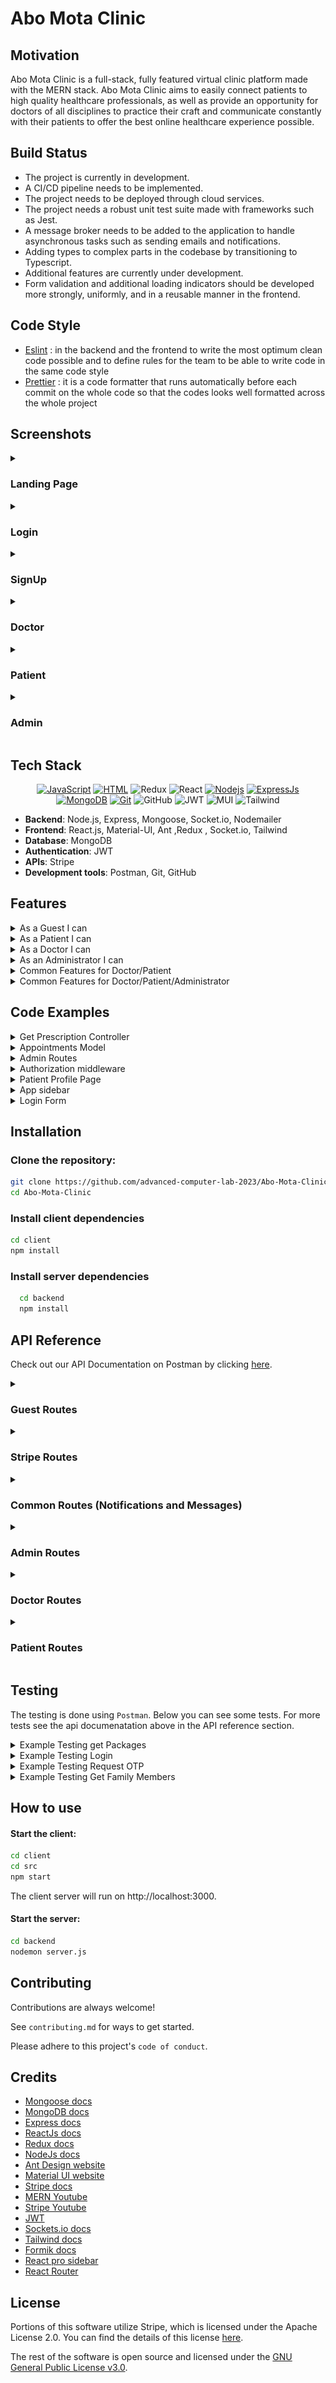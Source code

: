 # Abo Mota Clinic

## Motivation

Abo Mota Clinic is a full-stack, fully featured virtual clinic platform made with the MERN stack. Abo Mota Clinic aims to easily connect patients to high quality healthcare professionals, as well as provide an opportunity for doctors of all disciplines to practice their craft and communicate constantly with their patients to offer the best online healthcare experience possible.

## Build Status

- The project is currently in development.
- A CI/CD pipeline needs to be implemented.
- The project needs to be deployed through cloud services.
- The project needs a robust unit test suite made with frameworks such as Jest.
- A message broker needs to be added to the application to handle asynchronous tasks such as sending emails and notifications.
- Adding types to complex parts in the codebase by transitioning to Typescript.
- Additional features are currently under development.
- Form validation and additional loading indicators should be developed more strongly, uniformly, and in a reusable manner in the frontend.
  
## Code Style

- [Eslint](https://eslint.org/docs/latest/user-guide/getting-started) : in the backend and the frontend to write the most optimum clean code possible and to define rules for the team to be able to write code in the same code style
- [Prettier](https://prettier.io/) : it is a code formatter that runs automatically before each commit on the whole code so that the codes looks well formatted across the whole project

## Screenshots

<details>
<summary>
<h3>
Landing Page
</h3>
</summary>
<img width="1000" alt="login" src="./screenshots/landing page/lp1.png">
<img width="1000" alt="login" src="./screenshots/landing page/lp2.png">
<img width="1000" alt="login" src="./screenshots/landing page/lp3.png">
<img width="1000" alt="login" src="./screenshots/landing page/lp4.png">
<img width="1000" alt="login" src="./screenshots/landing page/lp5.png">
</details>

<details>
<summary>
<h3>
Login
</h3>
</summary>

<img width="1000" alt="login" src="./screenshots/login/login.png">
</details>

<details>
<summary>
<h3>
SignUp
</h3>
</summary>

<img width="1000" alt="login" src="./screenshots/signup/s1.png">
<img width="1000" alt="login" src="./screenshots/signup/s2.png">
<img width="1000" alt="login" src="./screenshots/signup/s3.png">
</details>

<details>
<summary>
<h3>
Doctor
</h3>
</summary>

<img width="1000" alt="login" src="./screenshots/doctor/appointments.png">
<img width="1000" alt="login" src="./screenshots/doctor/contract.png">
<img width="1000" alt="login" src="./screenshots/doctor/d1.png">
<img width="1000" alt="login" src="./screenshots/doctor/d2.png">
<img width="1000" alt="login" src="./screenshots/doctor/followup.png">
<img width="1000" alt="login" src="./screenshots/doctor/freeslots.png">
<img width="1000" alt="login" src="./screenshots/doctor/notif.png">
<img width="1000" alt="login" src="./screenshots/doctor/presc.png">
<img width="1000" alt="login" src="./screenshots/doctor/wallet.png">
</details>

<details>
<summary>
<h3>
Patient
</h3>
</summary>
<img width="1000" alt="login" src="./screenshots/patient/appointments.png">
<img width="1000" alt="login" src="./screenshots/patient/d1.png">
<img width="1000" alt="login" src="./screenshots/patient/d2.png">
<img width="1000" alt="login" src="./screenshots/patient/doctors.png">
<img width="1000" alt="login" src="./screenshots/patient/dr1.png">
<img width="1000" alt="login" src="./screenshots/patient/hp.png">
<img width="1000" alt="login" src="./screenshots/patient/presc1.png">
<img width="1000" alt="login" src="./screenshots/patient/presc2.png">
</details>

<details>
<summary>
<h3>Admin</h3>
</summary>
<img width="1000" alt="login" src="./screenshots/admin/applications.png">
<img width="1000" alt="login" src="./screenshots/admin/packages.png">
</details>

## Tech Stack

<div align="center" >
   
[![JavaScript](https://img.shields.io/badge/JavaScript-323330?style=for-the-badge&logo=javascript&logoColor=F7DF1E)](https://www.javascript.com)
[![HTML](https://img.shields.io/badge/HTML5-E34F26?style=for-the-badge&logo=html5&logoColor=white)](https://html.com/html5/)
![Redux](https://img.shields.io/badge/Built%20with-Redux-%23f44336?style=for-the-badge)
![React](https://img.shields.io/badge/react-%2320232a.svg?style=for-the-badge&logo=react&logoColor=%2361DAFB)
[![Nodejs](https://img.shields.io/badge/Node.js-339933?style=for-the-badge&logo=nodedotjs&logoColor=white)](https://nodejs.org/en/)
[![ExpressJs](https://img.shields.io/badge/Express.js-000000?style=for-the-badge&logo=express&logoColor=white)](https://GitHub.com/Naereen/badges/)
[![MongoDB](https://img.shields.io/badge/MongoDB-4EA94B?style=for-the-badge&logo=mongodb&logoColor=white)](https://www.mongodb.com/)
[![Git](https://img.shields.io/badge/Git-F05032?style=for-the-badge&logo=git&logoColor=white)](https://github.com/omar-sherif9992)
![GitHub](https://img.shields.io/badge/GitHub-100000?style=for-the-badge&logo=github&logoColor=white)
![JWT](https://img.shields.io/badge/JWT-black?style=for-the-badge&logo=JSON%20web%20tokens)
![MUI](https://img.shields.io/badge/MUI-%230081CB.svg?style=for-the-badge&logo=mui&logoColor=white)
![Tailwind](https://img.shields.io/badge/tailwindcss-0F172A?&logo=tailwindcss)

</div>

- **Backend**: Node.js, Express, Mongoose, Socket.io, Nodemailer
- **Frontend**: React.js, Material-UI, Ant ,Redux , Socket.io, Tailwind
- **Database**: MongoDB
- **Authentication**: JWT
- **APIs**: Stripe
- **Development tools**: Postman, Git, GitHub

## Features

<details>
<summary>As a Guest I can</summary>

- Register as a patient with username, name, email, password, date of birth, gender, mobile number, and emergency contact.
- Submit a request to register as a doctor with username, name, email, password, date of birth, hourly rate, hospital affiliation, and educational background.
- Upload and submit required documents for doctor registration such as ID, medical licenses, and medical degree.

</details>

<details>
<summary>As a Patient I can</summary>

- Upload and remove my medical history documents.
- Add family members with their details.
- Link another patient's account as a family member.
- Pay for my appointment using my wallet or credit card.
- Enter credit card details and pay for an appointment using Stripe.
- View registered family members.
- View and filter appointments by date/status.
- View uploaded health records.
- Subscribe to health packages for myself and my family members.
- Choose payment methods for health packages.
- View the status and manage the subscription of my health care package.
- Cancel the subscription of a health package.
- View a list of all doctors with their specialty and session price.
- Search for doctors by name and/or specialty.
- Filter doctors by specialty and/or availability.
- Select a doctor from search/filter results and view their full details.
- View all available appointments of a selected doctor.
- Select an appointment date and time.
- View a list of all my upcoming and past appointments.
- Filter appointments by date or status.
- Reschedule an appointment.
- Cancel an appointment.
- Request a follow-up to a previous appointment.
- view all new and old prescriptions and their statuses (filled/ not filled)
- view health package options and details
- view subscribed health package for myself and my family members (if any)
- receive a notification of my appointment on the system and by mail
- Receive a refund in my wallet when an appointment is canceled.

</details>

<details>
<summary>As a Doctor I can</summary>

- Edit my email, hourly rate, or hospital affiliation.
- View and accept the employment contract.
- Add available time slots for appointments.
- View information and health records of patients registered with me.
- Search for a patient by name.
- Filter patients based on upcoming appointments.
- Select a patient from the list.
- Reschedule appointments for patients.
- Schedule follow-up for a patient.
- Add/delete medicine to/from the prescription from the pharmacy platform.
- Add/update dosage for each medicine added to the prescription.
- Add new health records for a patient.
- Add a patient's prescription.
- Update a patient's prescription before it's submitted to the pharmacy.
- Accept or revoke a follow-up session request from a patient.
- view information and health records of patient registered with me
- view a list of all my patients

</details>

<details>
<summary>As an Administrator I can</summary>

- Add another administrator with a set username and password.
- Remove a doctor/patient/administrator from the system.
- View all information uploaded by a doctor to apply to join the platform.
- Accept or reject the request of a doctor to join the platform.
- Add/update/delete health packages with different price ranges.

</details>
<details>
<summary>Common Features for Doctor/Patient</summary>
   
- View cart items and manage them.
- view all new and old prescriptions and their statuses (filled/ not filled)
- Pay directly for prescription items with wallet or credit card.
- Download selected prescription (PDF).
- Start/end a video call with the doctor/patient.
- View the amount in my wallet.
- Chat with a doctor/patient.
- view a list of all my upcoming / past appointments
- filter appointments by date or status.
- cancel an appointment for myself or for a family member
- receive a notification that my appointment is cancelled or rescheduled on the system and by mail
- receive a notification of my appointment on the system and by mail 
  
</details>

<details>
<summary>Common Features for Doctor/Patient/Administrator</summary>
   
- Login and logout of the system.
- Change my password.
- Reset a forgotten password through OTP sent to email.
</details>

## Code Examples

<details>
    <summary>
    Get Prescription Controller
    </summary>

```javascript
const getPrescriptions = async (req, res) => {
  try {
    const username = req.userData.username;
    const { _id } = await Patient.findOne({ username });
    const prescriptions = await Prescription.find({ patient: _id }).populate([
      {
        path: "medicines.medicine",
        model: "Medicine",
      },
      {
        path: "doctor",
        model: "Doctor",
      },
    ]);
    res.status(200).json(prescriptions);
  } catch (error) {
    res.status(500).json({ error: error.message });
  }
};
```

</details>

<details>
    
<summary>Appointments Model</summary>

```javascript
const mongoose = require("mongoose");
const { Schema } = mongoose;

const appointmentSchema = new Schema(
  {
    date: Date,
    status: {
      type: String,
      enum: ["completed", "upcoming", "cancelled", "unbooked", "rescheduled"],
      default: "unbooked",
    },
    doctor: {
      type: Schema.Types.ObjectId,
      ref: "Doctor",
    },
    patient: {
      type: Schema.Types.ObjectId,
      default: null,
      ref: "ClinicPatient",
    },
    pricePaid: {
      type: Number,
      default: null,
    },
  },
  { toJSON: { virtuals: true } }
);

const options = {
  year: "numeric",
  month: "2-digit",
  day: "2-digit",
  hour: "2-digit",
  minute: "2-digit",
  hour12: true,
};

appointmentSchema.virtual("formattedDate").get(function () {
  return new Intl.DateTimeFormat("en-US", options).format(this.date);
});

const Appointment = mongoose.model("Appointment", appointmentSchema);
module.exports = Appointment;
```

</details>

<details>

<summary>
    Admin Routes
</summary>

```javascript
const express = require("express");
const router = express.Router();
const {
  getPackages,
  updatePackage,
  addPackage,
  deletePackage,
  getApplications,
  getApplicationInfo,
  handleApplication,
  addAdmin,
  deleteAdmin,
  deletePatient,
  deleteDoctor,
  changePassword,
} = require("../controllers/adminController");
const authorize = require("../middlewares/authorization");

// View All Packages
router.get("/packages", authorize, getPackages);

// Update Package
router.patch("/packages/:id", authorize, updatePackage);

// Add Package
router.post("/packages", authorize, addPackage);

// Delete Package
router.delete("/packages/:id", authorize, deletePackage);

// Get all doctor applications
router.get("/applications", authorize, getApplications);

// View doctor application info
router.get("/applications/:id", authorize, getApplicationInfo);

// Handle doctor application
router.patch("/applications/:id", authorize, handleApplication);

// Add an admin
router.post("/admins", authorize, addAdmin);

// DELETES TBD IF PARAMS IN URL
// Delete a specific Admin
router.delete("/admins", authorize, deleteAdmin);

// Delete a specific patient
router.delete("/patients", authorize, deletePatient);

// Delete a specific doctor
router.delete("/doctors", authorize, deleteDoctor);

// Change Password
router.patch("/changePassword", authorize, changePassword);

module.exports = router;
```

</details>

<details>
    <summary>
        Authorization middleware
    </summary>

```javascript
const jwt = require("jsonwebtoken");

const authToken = (req, res, next) => {
  console.log("COOKIES", req.cookies);
  const token = req.cookies.jwt;

  if (token) {
    jwt.verify(token, process.env.JWT_SECRET, (err, userData) => {
      if (err)
        return res
          .status(404)
          .json({ message: "Unauthorized", isLoggedIn: false, error: err.message });

      req.userData = userData; //userData is the payload included in the token
      const userType = userData.userType;
      //check if the user type allowed for the current route

      if (userType === "admin" && req.baseUrl.includes("/admin")) {
        console.log("OKAY");
        next();
      } else if (
        userType === "doctor" &&
        (req.baseUrl.includes("/doctor") || req.baseUrl.includes("/common"))
      )
        next();
      else if (
        userType === "patient" &&
        (req.baseUrl.includes("/patient") ||
          req.baseUrl.includes("/stripe") ||
          req.baseUrl.includes("/common"))
      )
        next();
      else return res.status(403).json({ message: "Forbidden" });
    });
  } else {
    res.status(500).json({ message: "Unauthorized", isLoggedIn: false });
  }
};

module.exports = authToken;
```

</details>

<details>

<summary>  Patient Profile Page </summary>

```javascript
import PersonalInfoSection from "../components/PersonalInfoSection";
import EmergencyContactCard from "../components/EmergencyContactCard";
import FileUploadSection from "../../shared/pages/FileUploadSection";
import { useFetchPatientQuery } from "../../store";
import ChangePasswordSection from "../../shared/pages/ChangePasswordSection";

function Profile() {
  const { data, error, isFetching } = useFetchPatientQuery();

  return (
    <div className="bg-gray-100 p-8 w-full space-y-8">
      {isFetching || (
        <>
          <div className="max-w-6xl mx-auto bg-white rounded-lg shadow-md p-5">
            <div className="p-5 border-gray-200">
              <h2 className="text-xl font-bold text-gray-900">Patient Profile</h2>
            </div>
            <PersonalInfoSection patient={data} />
            <div className="flex flex-wrap -mx-3 md:mx-6">
              <div className="w-full md:w-1/2 px-3 md:px-6 py-4">
                <ChangePasswordSection isAdmin />
                <EmergencyContactCard patient={data} />
              </div>
              <div className="w-full md:w-1/2 px-3 md:px-6 py-4">
                <FileUploadSection files={data.medicalHistory} medicalHistory />
                <FileUploadSection files={data.healthRecords} />
              </div>
            </div>
          </div>
        </>
      )}
    </div>
  );
}

export default Profile;
```

</details>

<details>

<summary>
   App sidebar
</summary>

```javascript
import { Sidebar, Menu, MenuItem, SubMenu } from "react-pro-sidebar";
import { Link } from "react-router-dom";

export default function SideBar({ open, links }) {
  // Assuming the navbar height is set as a CSS variable --navbar-height
  const sidebarStyle = {
    height: `calc(100vh - var(--navbar-height))`, // Adjust var(--navbar-height) accordingly
    overflowY: "auto", // Add scroll to sidebar if contents exceed its height
  };

  return (
    <div style={sidebarStyle}>
      <Sidebar
        collapsedWidth="0px"
        collapsed={!open}
        backgroundColor="var(--primary-color-very-dark)"
      >
        <div style={{ padding: "1rem", display: "flex", alignItems: "center" }}>
          <h2 className="text-[var(--text-color-primary)] font-semibold">Abo Mota Clinic</h2>
        </div>
        <Menu
          closeOnClick={true}
          className="text-white"
          menuItemStyles={{
            button: ({ level, active, disabled }) => {
              if (level === 0)
                return {
                  color: disabled ? "#f5d9ff" : "#FFFFFF",
                  backgroundColor: active ? "#232232" : undefined,
                  ":hover": {
                    backgroundColor: "#add8e6",
                    color: "#000000",
                  },
                };
            },
          }}
        >
          {links.map((link, index) => {
            return (
              <Link key={index} to={link.to}>
                <MenuItem icon={link.logo}>{link.name}</MenuItem>
              </Link>
            );
          })}
        </Menu>
      </Sidebar>
    </div>
  );
}
```

</details>

<details>

   <summary>
        Login Form
   </summary> 
   
```javascript
import KimoButton from "../../Components/KimoButton";
import { useEffect, useState } from "react";
import Input from "../../Components/InputField";
import logo from "../../../shared/assets/logo.png";
import * as yup from "yup";
import { Formik } from "formik";
import LoadingIndicator from "../../Components/LoadingIndicator";
import { useNavigate } from "react-router-dom";
import "./styles.css";
import { useLoginMutation, login } from "../../../store";
import ForgetPasswordScreen from "../ForgetPasswordScreen";
import OtpScreen from "../OtpScreen";
import { useDispatch } from "react-redux";
import FormErrorDialog from "../../Components/FormErrorDialog";

const LoginForm = () => {
const [isLoading, setIsLoading] = useState(false);
const [forgetPassword, setForgetPassword] = useState(false);
const [otpOpen, setOtpOpen] = useState(false);
const navigate = useNavigate();
const [loginMutation, results] = useLoginMutation();
const dispatch = useDispatch();
const [email, setEmail] = useState("");
const [isError, setIsError] = useState(false);

useEffect(() => {
if (results.isError) {
setIsError(true);
}
}, [results]);

const handleSubmit = async (values, { resetForm }) => {
const user = {
username: values.username,
password: values.password,
};

    setIsLoading(true);
    await new Promise((resolve) => setTimeout(resolve, 1000));

    try {
      const result = await loginMutation(user).unwrap();
      console.log(result);
      // Use the result for navigation or other side effects
      if (result.userType === "patient") {
        dispatch(login({ role: "patient" })); // Dispatch login action with role
        navigate("/patient");
      } else if (result.userType === "doctor") {
        dispatch(login({ role: "doctor" })); // Dispatch login action with role
        navigate("/doctor");
      } else if (result.userType === "admin") {
        dispatch(login({ role: "admin" })); // Dispatch login action with role
        navigate("/admin");
      }
      resetForm({ values: "" });
    } catch (error) {
      console.error("Failed to login:", error);
    } finally {
      setIsLoading(false);
    }

};

const forgetPasswordOnClick = () => {
console.log("forget password");
};

const UserForm = (
<Formik
      initialValues={initialUserValues}
      validationSchema={UserSchema}
      onSubmit={handleSubmit}
    >
{(formik) => (

<form onSubmit={formik.handleSubmit}>
<div className='form-container'>
<Input
label='Username*'
icon
type='text'
id='username'
error={formik.errors.username}
touch={formik.touched.username}
{...formik.getFieldProps("username")}
/>
</div>
<div className='form-container'>
<Input
label='Password*'
icon
type='password'
id='password'
error={formik.errors.password}
touch={formik.touched.password}
{...formik.getFieldProps("password")}
/>
</div>
<div className='submit-add-medicine-button-container'>
{
isLoading ? (
<LoadingIndicator />
) : (
// <Link to='medicine'>
<KimoButton type='submit'>Log in</KimoButton>
)
// </Link>
}
</div>
</form>
)}
</Formik>
);

return (

<div className='login-div'>
<div className='login-portal'>
<div className='login-part'>
<div className='login-logo-div'>
{" "}
<img className='login-logo' src={logo} alt='logo' />{" "}
</div>
{/_ <Header header="Welcome Back!" type="login-header" /> _/}
</div>
<p className='login-word'>Login</p>
{UserForm}
<div className='flex justify-between mr-8 ml-8'>
<div className='flex space-x-4'>
<button
className='forget-password-button'
onClick={() => {
navigate("/doctorRegistration");
}} >
Register as Doctor?
</button>
<button
className='forget-password-button'
onClick={() => {
navigate("/patientRegistration");
}} >
Register as Patient?
</button>
</div>
<button
className='forget-password-button'
onClick={() => {
setForgetPassword(true);
}} >
Forget Password?
</button>
</div>
</div>
{forgetPassword && (
<ForgetPasswordScreen
closeForm={() => {
setForgetPassword(false);
}}
goToOtp={() => {
setOtpOpen(true);
}}
setEmail={setEmail}
/>
)}
{otpOpen && (
<OtpScreen
closeForm={() => {
setOtpOpen(false);
}}
email={email}
/>
)}
<FormErrorDialog
isError={isError}
setClose={() => {
setIsError(false);
}}
/>
</div>
);
};

const UserSchema = yup.object().shape({
username: yup
.string("Invalid username")
.required("Please enter a valid username"),

password: yup
.string()
.min(8, "Password must be at least 8 characters long")
.matches(/[a-zA-Z]/, "Password must contain at least one letter")
.matches(/[0-9]/, "Password must contain at least one number")
.required("Please enter a valid password"),
});

const initialUserValues = {
username: "",
password: "",
};

export default LoginForm;

````

</details>



## Installation

### Clone the repository:

   ```bash
   git clone https://github.com/advanced-computer-lab-2023/Abo-Mota-Clinic.git
   cd Abo-Mota-Clinic
````

### Install client dependencies

```bash
cd client
npm install
```

### Install server dependencies

```bash
  cd backend
  npm install
```

## API Reference

Check out our API Documentation on Postman by clicking [here](https://documenter.getpostman.com/view/28691126/2s9Ykn81p5).

<details>
<summary><h3>Guest Routes</h3></summary>

#### Register Patient

- **Endpoint**: `POST /api/guest/registerPatient`
- **Description**: Registers a new patient.
- **Controller**: `registerPatient`
  - Handles patient registration.
- **Body Parameters**:
  | Parameter | Type | Description |
  |-------------|--------|----------------|
  | `name` | string | Patient's name |
  | `username` | string | User's username|
  | `nationalId`| string | National ID |
  | `password` | string | Account password|
  | `email` | string | Email address |
  | `dob` | date | Date of Birth |
  | `mobile` | number | Phone Number |
  | `gender` | string | Gender (male or female) |
  | `emergencyContact.name` | string | Emergency contact's name |
  | `emergencyContact.mobile` | string | Emergency contact's mobile |
  | `emergencyContact.relation` | string | Relation to emergency contact |

#### Register Doctor

- **Endpoint**: `POST /api/guest/registerDoctor`
- **Description**: Registers a new doctor with file uploads for credentials.
- **Controller**: `registerDoctor`
  - Manages doctor registration and file uploads.
- **Body Parameters**:
  | Parameter | Type | Description |
  |-------------|--------|-------------------|
  | `name` | string | Patient's name |
  | `username` | string | User's username|
  | `nationalId`| file | National ID File |
  | `password` | string | Account password|
  | `email` | string | Email address |
  | `dob` | date | Date of Birth |
  | `specialty` | string | Specialty like (heart, etc.)|
  | `educationalBackground` | string | Educational Background|
  | `affiliation` | string | Affiliation of Dr. |
  | `specialty` | string | Specialty of Dr. |
  | `mobile` | number | Phone Number |
  | `gender` | string | Gender (male or female) |
  | `medicalLicense`| file| Medical license file|
  | `medicalDegree`| file | Medical degree file|

#### Request OTP

- **Endpoint**: `POST /api/guest/otp`
- **Description**: Requests a new OTP for password reset.
- **Controller**: `requestOtp`
  - Requests OTP for password reset.
- **Body Parameters**:  
  | Parameter | Type | Description |
  |-------------|--------|----------------|
  | `email` | string | Email address |

#### Forgot Password

- **Endpoint**: `POST /api/guest/forgotPassword`
- **Description**: Reset forgotten passwords.
- **Controller**: `forgotPassword`
  - Resets forgotten passwords.
- **Body Parameters**:
  | Parameter | Type | Description |
  |-------------|--------|----------------|
  | `email` | string | Email address |
  | `otp` | string | OTP code |
  | `newPassword`| string| New password |

#### Login

- **Endpoint**: `POST /api/guest/login`
- **Description**: Authenticates a user and logs them in.
- **Controller**: `login`
  - Handles user login.
- **Body Parameters**:
  | Parameter | Type | Description |
  |-------------|--------|----------------|
  | `username` | string | User's username|
  | `password` | string | Account password|

#### Logout

- **Endpoint**: `POST /api/guest/logout`
- **Description**: Logs out the current user.
- **Controller**: `logout`
  - Logs out the user.

</details>

<details>
   <summary><h3>Stripe Routes</h3></summary>
   
   #### Get Configurations
- **Endpoint**: `GET /api/stripe/config`
- **Description**: Retrieves Stripe configuration details.
- **Controller**: `config`
  - Returns Stripe publishable key.

#### Create Payment Intent

- **Endpoint**: `POST /api/stripe/create-payment-intent`
- **Description**: Creates a new payment intent for Stripe transactions.
- **Controller**: `createPaymentIntent`
  - Stripe Payment Intent Creation.
- **Body Parameters**:
  | Parameter | Type | Description |
  |---------------|--------|---------------------------|
  | `beneficiary` | string | Description of beneficiary|
  | `amount` | number | Transaction amount in USD |

</details>

<details>
   <summary><h3>Common Routes (Notifications and Messages)</h1></summary>
   
   #### Get Messages
- **Endpoint**: `GET /api/common/message`
- **Description**: Retrieves messages for a user and certain recipient.
- **Controller**: `getMessages`
  - Retrieves user-specific messages based on username and recipient. 
- **Query Parameters**: 
  | Parameter    | Type   | Description              |
  |--------------|--------|--------------------------|
  | `recipient`  | string | Id of the recipient|

#### Send Message

- **Endpoint**: `POST /api/common/message`
- **Description**: Sends a new message.
- **Controller**: `sendMessage`
  - Sends messages from users, storing sender and recipient info.
- **Body Parameters**:
  | Parameter | Type | Description |
  |--------------|--------|--------------------------|
  | `content` | string | Message content |
  | `recipient` | string | Id of the recipient|

#### Get Notifications

- **Endpoint**: `GET /api/common/notifications`
- **Description**: Retrieves notifications for a user.
- **Controller**: `getNotifications`
  - Retrieves all notifications for a user.

#### Send Notification

- **Endpoint**: `POST /api/common/notification`
- **Description**: Sends a new notification.
- **Controller**: `sendNotification`
  - Creates and sends notifications to specified recipients.
- **Body Parameters**:
  | Parameter | Type |Description |
  |-------------------|--------|---------------------------|
  | `recipientUsername`| string | Recipient's username |
  | `recipientType` | string | Recipient's user type |
  | `content` | string | Notification content |

#### Send Email Notification

- **Endpoint**: `POST /api/common/send-email`
- **Description**: Sends an email notification.
- **Controller**: `sendEmailNotif`
  - Sends email notifications using external email service.
- **Body Parameters**:
  | Parameter | Type | Description |
  |--------------|--------|---------------------------|
  | `email` | string | Recipient email address |
  | `subject` | string | Email subject |
  | `text` | string | Email body text |

#### Get Logged In User

- **Endpoint**: `GET /api/common/loggedIn`
- **Description**: Retrieves information of the logged-in user.
- **Controller**: `getLoggedIn`
  - Retrieves currently logged-in user's details.

#### Get Contact

- **Endpoint**: `GET /api/common/contact`
- **Description**: Retrieves a contact's details.
- **Controller**: `getContact`
  - Fetches details of a specified contact based on ID.
- **Query Parameters**:
  | Parameter | Type | Description |
  |--------------|--------|---------------------------|
  | `contact`| string | ID of the contact |

#### Get Contacted Users

- **Endpoint**: `GET /api/common/contacts`
- **Description**: Retrieves users that have been contacted.
- **Controller**: `getContactedUsers`
  - Retrieves users that have been in contact with the requester.
  </details>

<details>
   <summary><h3>Admin Routes</h3></summary>
   
   #### Get Packages
- **Endpoint**: `GET /api/admin/packages`
- **Description**: Fetches available health packages.
- **Controller**: `getPackages`
  - Retrieves all active health packages.
#### Update Package
- **Endpoint**: `PATCH /api/admin/packages/:id`
- **Description**: Modifies an existing package.
- **Controller**: `updatePackage`
  - Updates specific health package details.
- **Path Parameters (Params)**: 
  | Parameter | Type   | Description         |
  |-----------|--------|---------------------|
  | `id`      | string | Package identifier  |

#### Add Package

- **Endpoint**: `POST /api/admin/packages`
- **Description**: Creates a new package.
- **Controller**: `addPackage`
  - Adds a new health package.

#### Delete Package

- **Endpoint**: `DELETE /api/admin/packages/:id`
- **Description**: Deactivates a package.
- **Controller**: `deletePackage`
  - Soft deletes a health package.
- **Path Parameters (Params)**:
  | Parameter | Type | Description |
  |-----------|--------|---------------------|
  | `id` | string | Package identifier |

#### Get Applications

- **Endpoint**: `GET /api/admin/applications`
- **Description**: Retrieves all pending doctor applications.
- **Controller**: `getApplications`
  - Fetches all pending doctor applications.

#### View Application Info

- **Endpoint**: `GET /api/admin/applications/:id`
- **Description**: Fetches details of a pending doctor application.
- **Controller**: `getApplicationInfo`
  - Views specific pending doctor application details.
- **Path Parameters (Params)**:
  | Parameter | Type | Description |
  |-----------|--------|------------------------------|
  | `id` | string | Doctor identifier |

#### Handle Application

- **Endpoint**: `PATCH /api/admin/applications/:id`
- **Description**: Manages a doctor application.
- **Controller**: `handleApplication`
  - Approves or rejects doctor applications.
- **Path Parameters (Params)**:
  | Parameter | Type | Description |
  |-----------|--------|------------------------------|
  | `id` | string | Application identifier |
- **Body Parameters**:
  | Parameter | Type | Description |
  |-----------|--------|------------------------------|
  | `registrationStatus` | string | status of doctor's application|

#### Add Admin

- **Endpoint**: `POST /api/admin/admins`
- **Description**: Creates an admin account.
- **Controller**: `addAdmin`
  - Registers a new admin user.
- **Body Parameters**:
  | Parameter | Type | Description |
  |-----------|--------|------------------------------|
  | `username` | string | Username of added admin |
  | `password` | string | Password of added admin|
  | `email` | string | Email of added admin|

#### Delete Admin

- **Endpoint**: `DELETE /api/admin/admins`
- **Description**: Deletes an admin user.
- **Controller**: `deleteAdmin`
  - Removes an admin user.
- **Body Parameters**:
  | Parameter | Type | Description |
  |-----------|--------|------------------------------|
  | `username` | string | Username of removed admin|

#### Delete Doctor

- **Endpoint**: `DELETE /api/admin/doctors`
- **Description**: Deletes an approved doctor user.
- **Controller**: `deleteDoctor`
  - Removes an approved doctor user.
- **Body Parameters**:
  | Parameter | Type | Description |
  |-----------|--------|------------------------------|
  | `username` | string |Username of removed doctor|

#### Delete Patient

- **Endpoint**: `DELETE /api/admin/patients`
- **Description**: Deletes a patient user.
- **Controller**: `deletePatient`
  - Removes a patient user.
- **Body Parameters**:
  | Parameter | Type | Description |
  |-----------|--------|------------------------------|
  | `username` | string |Username of removed patient|

#### Change Password

- **Endpoint**: `PATCH /api/admin/changePassword`
- **Description**: Updates logged in admin's password.
- **Controller**: `changePassword`
  - Changes admin user's password.
- **Body Parameters**:
| Parameter | Type | Description |
|-----------|--------|------------------------------|
| `oldPassword` | string | Old password of current admin|
| `newPassword` | string | New password of current admin|
</details>

<details>
   <summary>
      <h3>
         Doctor Routes
      </h3>
   </summary>
   
   #### Get Doctor Profile
- **Endpoint**: `GET /api/doctor`
- **Description**: Retrieve the profile of the currently logged in doctor
- **Controller**: `getDoctorProfile`
  - Returns doctor user object

#### Edit Account details

- **Endpoint**: `PATCH /api/doctor`
- **Description**: Edit email, rate or affiliation
- **Controller**: `editDetails`
  - Updates logged in doctor's email, rate and affiliation
- **Body Parameters**:
  | Parameter | Type | Description |
  |-----------|--------|------------------------------|
  | `email` | string | New email of logged in doctor|
  | `rate` | number | New rate of logged in doctor|
  | `affiliation` | string | New affiliation of logged in doctor|

#### Get Doctor's Appointments

- **Endpoint**: `GET /api/doctor/appointments`
- **Description**: Retrieve all appointments of currently logged in doctor
- **Controller**: `getDoctorAppointments`
  - Returns array of all logged in doctor's appointment objects

#### Get Doctor's patients

- **Endpoint**: `GET /api/doctor/patients`
- **Description**: Retrieve all patients who have or have had appointments with the logged in doctor
- **Controller**: `getDoctorPatients`
  - Retrieves an array of objects containing all patients who have had or appointments with the logged in doctor

#### Upload Health Record

- **Endpoint**: `POST /api/doctor/uploadHealthRecord`
- **Description**: Upload health records of a certain patient
- **Controller**: `uploadHealthRecords`
  - Uploads health record file for a given patient
- **Body Paramaters**:
  | Parameter | Type | Description |
  |-----------|--------|------------------------------|
  | `username` | string | Username of patient we wish to upload health record to|
  | `healthRecord` | file | Health record file we wish to upload|

#### Change Password

- **Endpoint**: `PATCH /api/doctor/changePassword`
- **Description**: Changes current logged in doctor's password
- **Controller**: `changePassword`
  - Edit password in logged in doctor's account
- **Body Parameters**:
  | Parameter | Type | Description |
  |-----------|--------|------------------------------|
  | `oldPassword` | string | Current password of logged in doctor|
  | `newPassword` | string | Requested new password|

#### Add Free Appointment Slots

- **Endpoint**: `POST /api/doctor/addFreeAppointmentSlots`
- **Description**: Create free appointments slots for logged in doctor
- **Controller**: `addFreeAppointmentSlots`
  - Creates free appointments slots based on doctor's requester
- **Body Parameters**:
  | Parameter | Type | Description |
  |-----------|--------|------------------------------|
  | `date` | date | Date of the appointments slots|
  | `startTime`| string | Starting time of first appointment slot |
  | `endTime` | string | End time of last appointment slot|
  | `appointmentDuration`| number | Duration of each appointment slot in minutes|
  | `buffer`| number | Time between each appointment slot in minutes|

#### Accept Contract

- **Endpoint**: `PATCH /api/doctor/acceptContract`
- **Description**: Accept contract offer from platform to logged in doctor
- **Controller**: `acceptContract`
  - Sets contract to approved in logged in doctor's account

#### Schedule Follow Up Appointment

- **Endpoint**: `POST /api/doctor/scheduleFollowUp`
- **Description**: Schedule follow up appointment for a given patient
- **Controller**: `scheduleFollowUp`
  - Creates a follow up appointment for a given patient
- **Body Parameters**:

| Parameter         | Type   | Description                      |
| ----------------- | ------ | -------------------------------- |
| `patientUsername` | string | Follow up appointment's patient  |
| `followUpDate`    | date   | Date and time of the appointment |

#### View Wallet

- **Endpoint**: `GET /api/doctor/wallet`
- **Description**: Retrieves balance in wallet of logged in doctor
- **Controller**: `viewWallet`
  - Returns amount in logged in doctor's wallet

#### Get All Medicines

- **Endpoint**: `GET /api/doctor/medicines`
- **Description**: Retrieves all medicines that are or were available in the pharmacy
- **Controller**: `getAllMedicines`
  - Returns an array of all medicine objects

#### Get Prescriptions

- **Endpoint**: `GET /api/doctor/prescriptions`
- **Description**: Retrieves all prescriptions written by logged in doctor belonging to a specific patient
- **Controller**: `viewPrescriptions`
  - Returns all prescriptions belonging to patient specified in query parameters
- **Query Parameters**:
  | Parameter | Type | Description |
  |-----------|--------|------------------------------|
  | `patientId` | string | ObjectID of patient document we wish to retrieve prescriptions for |

#### Reschedule Patient Appointment

- **Endpoint**: `POST /api/doctor/rescheduleAppointment`
- **Description**: Change the date and time of a specific patients appointment
- **Controller**: `reschedulePatientAppointment`
  - Changes the date and time of a given appointment
- **Body Parameters**:
  | Parameter | Type | Description |
  |-----------|--------|------------------------------|
  | `appointmentId` | string | ObjectID of appointment we wish reschedule |
  | `newDate`| date | Date and time we wish to reschedule appointment to|

#### Cancel Appointment

- **Endpoint**: `PATCH /api/doctor/cancelAppointments`
- **Description**: Cancels a given appointment belonging to the logged in doctor
- **Controller**: `cancelAppointment`
  - Cancels a specific appointment
- **Body Parameters**:
  | Parameter | Type | Description |
  |-----------|-------- |------------------------------|
  | `appointmentID` | string | ObjectID of appointment to be cancelled |

#### Add Medicine To Prescription

- **Endpoint**: `PATCH /api/doctor/addMedToPrescription`
- **Description**: Adds a given medicine and its usage information to a patient's prescription
- **Controller**: `addMedicineToPrescription`
  - Adds a medicine to a patient's prescription
- **Body Parameters**:
  | Parameter | Type | Description |
  |-----------|--------|------------------------------|
  | `prescriptionId` | string | ObjectID of prescription document to be edited|
  | `medicineName`| string | Name of the medicine to be added |
  | `dosage` | number | Dosage of the medicine to be added |
  | `frequency`| string | How frequently patient should consume the medicine|
  | `duration`| string | How long the patient should take the medicine|

#### Delete Medicine From Prescription

- **Endpoint**: `PATCH /api/doctor/deleteMedFromPrescription`
- **Description**: Deletes a given medicine from a patient's prescription
- **Controller**: `deleteMedicineFromPrescription`
  - Deletes a medicine by given name from the prescription
- **Body Parameters**:
  | Parameter | Type | Description |
  |-----------|--------|------------------------------|
  | `prescriptionId` | string | ObjectID of prescription we wish to delete from |
  | `medicineName`| string | Name of medicine we wish to delete|

#### Update Medicine in Prescription

- **Endpoint**: `PATCH /api/doctor/updateMedInPrescription`
- **Description**: Edits medicine details within a given prescription
- **Controller**: `updateMedicineInPrescription`
  - Updates the details of a given medicine within a patient's prescription
- **Body Parameters**:
  | Parameter | Type | Description |
  |-----------|--------|------------------------------|
  | `prescriptionId` | string | ObjectID of prescription document to be edited|
  | `name`| string | Name of the medicine to be edited |
  | `dosage` | number | Dosage of the medicine |
  | `frequency`| string | How frequently patient should consume the medicine|
  | `duration`| string | How long the patient should take the medicine|

#### Add Prescriptions

- **Endpoint**: `POST /api/doctor/addPrescription`
- **Description**: Upload prescription to Database
- **Controller**: ``addPrescription`
  - Creates prescription document with given body parameters
- **Body Parameters**:
  | Parameter | Type | Description |
  |-----------|--------|------------------------------|
  | `medicines` | array | Array of objects representing medicine and consumption details|
  | `description`| string | Descriptions or extra reminders written by the doctor in the prescription|
  | `patient` | string | ObjectID of patient who owns this prescription |

#### Update Prescription Description

- **Endpoint**: `PATCH /api/doctor/updateDescription`
- **Description**: Edit description within a patient's prescription
- **Controller**: `updatePrescriptionDesc`
  - Changes description within a prescription document
- **Body Paramaters**:
  | Parameter | Type | Description |
  |-----------|--------|------------------------------|
  | `description` | string | Description in prescription document |
  | `prescriptionId`| string | ObjectID of prescription to be edited|

#### Get Follow Up Requests

- **Endpoint**: `GET /api/doctor/followUps`
- **Description**: Retrieves follow up requests sent by patients of the logged in doctor
- **Controller**: `getFollowUpRequests`
  - Retrieves follow up documents of a certain patient and with the logged in doctor's ID

#### Handle Follow Up Request

- **Endpoint**: `POST /api/doctor/handleFollowUp`
- **Description**: Accept or revoke an incoming follow up request sent by a patient to the logged in docto
- **Controller**: `handleFollowUpRequest`
  - Deletes or accepts follow up request document and schedules new appointment if accepted
- **Body Parameters**:
  | Parameter | Type | Description |
  |-----------|--------|------------------------------|
  | `followUpId` | string | Follow up request ObjectId |
  | `choice`| string | The choice of the doctor, can be either "accept" or "revoke"|

</details>

<details>
   <summary>
      <h3>
         Patient Routes
      </h3>
   </summary>
   
   #### Get Logged In Patient

- **Endpoint**: `GET /api/patient/`
- **Description**: Retrieves logged in patient information
- **Controller**: `getPatient`
  - Fetches logged in patient's account object

#### Get Logged In Patient's Prescriptions

- **Endpoint**: `GET api/patient/prescriptions`
- **Description**: Retrieves all prescriptions belonging to logged in patient
- **Controller**: `getPrescriptions`
  - Returns array of prescriptions belonging to the logged in patient

#### Get Family Members

- **Endpoint**: `GET /api/patient/family`
- **Description**: Retrieves all family members linked to logged in patient
- **Controller**: `getFamilyMembers`
  - Returns array of family members along with their relation to the logged in patient

#### Add Family Members

- **Endpoint**: `POST /api/patient/family`
- **Description**: Register logged in patient's family member on the platform
- **Controller**: `addFamilyMember`
  - Registers a family member to the platform and links them to the logged in patient
- **Body Parameters**:
  | Parameter | Type | Description |
  |-----------|--------|------------------------------|
  | `name` | string | Name of family member |
  | `email`| string | Email of family member|
  | `nationalId`| string | National ID of family member|
  | `age`| number | Age of family member|
  | `gender`| string | Gender of the family member, either "male" or "female"|
  | `relationToPatient`| string | Relation to the logged in patient, either "wife", "husband" or "child"|
  | `phoneNumber`| string | Family Member's phone number|
  | `username`| string | Family member's username|
  | `password`| string | Family member's password|
  | `dob`| date | Family member's date of birth|

#### Get Doctors

- **Endpoint**: `GET /api/patient/doctors`
- **Description**: Retrieve all approved doctor on the platform
- **Controller**: `getDoctors`
  - Returns an array of all doctors on the platform who have been approved and accepted their contract

#### Get Appointments

- **Endpoint**: `GET /api/patient/appointments`
- **Description**: Retrieve all logged in patient's appointments
- **Controller**: `getAppointments`
  - Returns an array of all appointments belonging to the logged in patient

#### Upload Medical History

- **Endpoint**: `POST /api/patient/uploadMedicalHistory`
- **Description**: Upload medical history file to logged in patient's account
- **Controller**: `uploadMedicalHistory`
  - Uploads medical history file to patient's document in Database
- **Body Parameters**:
  | Parameter | Type | Description |
  |-----------|--------|------------------------------|
  | `medicalHistory` | file | Medical history file |

#### Delete Medical History

- **Endpoint**: `PATCH /api/patient/deleteMedicalHistory/:id`
- **Description**: Deletes a specific medical history file from account of logged in patient
- **Controller**: `deleteMedicalHistory`
  - Deletes medical history based on id passed in Params
- **Path Parameters (Params)**
  | Parameter | Type | Description |
  |-----------|--------|------------------------------|
  | `id` | string | Medical history file identifier |

#### Change Password

- **Endpoint**: `PATCH /api/patient/changePassword`
- **Description**: Change password of logged in patient
- **Controller**: `changePassword`
  - Edits password of logged in patient and restores hashed version in Database
- **Body Parameters**:
  | Parameter | Type | Description |
  |-----------|--------|------------------------------|
  | `oldPassword` | string | Current logged in patient's password |
  | `newPassword` | string | New password |

#### Get all Health Packages

- **Endpoint**: `GET /api/patient/packages`
- **Description**: Retrieves all available health packages on the platform
- **Controller**: `getPackages`
  - Returns an array of all activated packages on the platform

#### Get Available Appointments

- **Endpoint**: `GET /api/patient/availableAppointments`
- **Description**: Retrieves all available appointments belonging to a certain doctor based on the query string
- **Controller**: `getAvailableAppointment`
  - Uses doctorId in query string to retrieve all available appointments of that doctor
- **Query Parameters**:
  | Parameter | Type | Description |
  |-----------|--------|------------------------------|
  | `doctorId` | string | ObjectId of a specific doctor in the database |

#### Link Family Member

- **Endpoint**: `POST /api/patient/linkFamily`
- **Description**: Link a family member's account to the logged in patient's account
- **Controller**: `linkFamilyMember`
  - Links family member's account to patient's and vice versa
- **Body Parameters**:
  | Parameter | Type | Description |
  |-----------|--------|------------------------------|
  | `email` | string | Email of family member (Either this or mobile) |
  | `mobile` | string| Phone Number of family member (Either this or email) |
  | `relationToPatient` | string | Family member's relation to patient, either "wife", "husband" or "child" |

#### Pay by wallet

- **Endpoint**: `POST /api/patient/payWallet`
- **Description**: Subtracts deductible amount from logged in patient's wallet
- **Controller**: `payByWallet`
  - Decrements wallet balance of logged in patient by deductible in body
- **Body Parameters**:
  | Parameter | Type | Description |
  |-----------|--------|------------------------------|
  | `deductible` | number | Amount to be deducted from logged in patient's wallet |

#### Credit Doctor

- **Endpoint**: `PATCH /api/patient/creditDoctor`
- **Description**: Credit doctor's wallet with credit amount in body
- **Controller**: `creditDoctor`
  - Credits a given doctor's wallet depending on the id in the body
- **Body Parameters**:
  | Parameter | Type | Description |
  |-----------|--------|------------------------------|
  | `doctor_id` | string | ObjectId of doctor to credit |
  | `credit` | number | Amount to add to doctor's wallet|

#### Subscribe to health package

- **Endpoint**: `POST /api/patient/subscribe`
- **Description**: Subscribes receiver patient to a specific health package
- **Controller**: `subscribeToHealthPackage`
  - Subscribes a specific patient to a health package depending on the receiver ID passed in the body
- **Body Parameters**:
  | Parameter | Type | Description |
  |-----------|--------|------------------------------|
  | `_id` | string | ObjectId of package we wish to subscribe to |
  | `receiverId` | string | ObjectID of patient who will receive the health package |

#### Get My Health Package

- **Endpoint**: `GET /api/patient/myPackage`
- **Description**: Retrieves logged in patient's subscribed health package if it exists
- **Controller**: `getMyPackage`
  - Returns logged in patient's subscribed health package information

#### Get Family Member's Health Packages

- **Endpoint**: `GET /api/patient/familyPackages`
- **Description**: Retrieves all family members' subscribed health packages
- **Controller**: `getFamilyPackages`
  - Retrieves an array of all logged in patient's family members and their subscribed packages

#### Book Appointment

- **Endpoint**: `POST /api/patient/bookAppointment`
- **Description**: Book an appointment for the patient who's username is given in the body
- **Controller**: `bookAppointment`
  - Updates selected appointment with patient ID of the patient whose username is in the body
- **Body Parameters**:
  | Parameter | Type | Description |
  |-----------|--------|------------------------------|
  | `username` | string | Username of patient we wish to book an appointment for |
  | `appointmentId` | string| ObjectID of appointment we wish to book|
  | `price` | number | Final price patient will pay for the appointment|

#### Get Wallet

- **Endpoint**: `GET /api/patient/wallet`
- **Description**: Retrieves wallet balance of logged in Patient
- **Controller**: `viewWallet`
  - Returns balance in logged in patient's wallet

#### Cancel My Subscription

- **Endpoint**: `POST /api/patient/cancelMySub`
- **Description**: Cancels logged in patient's health package subscription
- **Controller**: `selfCancelSubscription`
  - Cancels logged in patients' health package and removes all privileges

#### Cancel Family Members' Subscription

- **Endpoint**: `POST /api/patient/cancelFamilySub`
- **Description**: Cancels a given family member's health package subscription
- **Controller**: `familyCancelSubscription`
  - Cancels a given family member's subscribed package depending on the username provided in the body
- **Body Parameters**:
  | Parameter | Type | Description |
  |-----------|--------|------------------------------|
  | `familyMemberUsername` | string | Username of family member to cancel subscription for |

#### Unsubscribe from package

- **Endpoint**: `POST /api/patient/unsubscribe`
- **Description**: Unsubscribes patient from package but does not remove privileges until expirty date
- **Controller**: `packageUnsubscribe`
  - Unsubscribes logged in patient from health package but does not revoke priviliges

#### Reschedule Appointment

- **Endpoint**: `PATCH /api/patient/rescheduleAppointment`
- **Description**: Reschedules appointment by setting an available appointment's patient to the logged in patient ID, and also frees up the old appointment
- **Controller**: `rescheduleAppointment`
  - Sets another appointment's patient to the currently logged in patient's ID and frees up the old rescheduled appointment to be booked by someone else
- **Body Parameters**
  | Parameter | Type | Description |
  |-----------|--------|------------------------------|
  | `oldAppointmentId` | string | Original appointment ID|
  | `newAppointmentId` | string| Appointment ID patient wishes to reschedule to|

#### Cancel Appointment

- **Endpoint**: `PATCH /api/patient/cancelAppointment`
- **Description**: Cancels appointment belonging to the logged in user
- **Controller**: `cancelAppointment`
  - Sets appointment status to cancelled depending on the appointment ID provided in the body
- **Body Parameters**:
  | Parameter | Type | Description |
  |-----------|--------|------------------------------|
  | `appointmentId` | string | ID of appointment we wish to cancel|

#### Request Follow Up

- **Endpoint**: `POST /api/patient/followUp`
- **Description**: Sends a follow up appointment request to a doctor
- **Controller**: `requestFollowUp`
  - Given the old appointment Id, sends a follow up appointment request with the new appointment identifier
- **Body Parameters**:
  | Parameter | Type | Description |
  |-----------|--------|------------------------------|
  | `oldAppointmentId` | string | Patient's original appointment ID|
  | `newAppointmentId` | string| Appointment ID patient wishes to follow up with|

#### Get Family Member Appointments

- **Endpoint**: `GET /api/patient/familyAppointments`
- **Description**: Retrieves all upcoming or rescheduled family member appointments
- **Controller**: `getFamilyMemberAppointments`
  - Returns an array of all upcoming or rescheduled appointments belonging to logged in patient's

#### Order Prescription

- **Endpoint**: `POST /api/patient/prescription`
- **Description**: Orders medicines in patient's prescriptions from pharmacy platform
- **Controller**: `orderPrescription`
  - Creates an order in the pharmacy with the contents of the logged in patient's prescription
- **Body Parameters**:
  | Parameter | Type | Description |
  |-----------|--------|------------------------------|
  | `prescriptionId` | string | ObjectId of prescription we wish to order |

</details>

## Testing

The testing is done using `Postman`. Below you can see some tests. For more tests see the api documenatation above in the API reference section.

<details>

<summary>
   Example Testing get Packages
</summary>

```javascript

pm.test("Response status code is 200", function () {
    pm.expect(pm.response.code).to.equal(200);
});


pm.test("Prescriptions and appointments have valid date format", function () {
    const responseData = pm.response.json();

    responseData.prescriptions.forEach(function(prescription) {
…    const responseData = pm.response.json();

    pm.expect(responseData.prescriptions).to.be.an('array').and.to.have.lengthOf.at.least(0);
    pm.expect(responseData.appointments).to.be.an('array').and.to.have.lengthOf.at.least(0);
    pm.expect(responseData.familyMembers).to.be.an('array').and.to.have.lengthOf.at.least(0);
});

```

</details>

<details>

<summary>
   Example Testing Login
</summary>

```javascript

pm.test("Response status code is 200", function () {
    pm.response.to.have.status(200);
});


pm.test("Response has the required fields - message, token, and userType", function () {
    const responseData = pm.response.json();

    pm.expect(responseData).to.be.an('object');
…
  pm.expect(responseData.userType).to.be.oneOf(['admin', 'guest', 'customer']);
});


```

</details>

<details>
   <summary>
      Example Testing Request OTP
   </summary>
   
   ```javascript

pm.test("Response status code is 200", function () {
pm.response.to.have.status(200);
});

pm.test("Email is in a valid format", function () {
const responseData = pm.response.json();

    pm.expect(responseData.email).to.be.a('string');
    pm.expect(responseData.email).to.match(/^[^\s@]+@[^\s@]+\.[^\s@]+$/, "Email format is invalid");

});

````
</details>

<details>
   <summary>
      Example Testing Get Family Members
   </summary>

   ```javascript

pm.test("Response status code is 200", function () {
    pm.response.to.have.status(200);
});


pm.test("Content type is application/json", function () {
    pm.expect(pm.response.headers.get("Content-Type")).to.include("application/json");
});

pm.test("Emergency contact object is present in the response", function () {
    const responseData = pm.response.json();

    pm.expect(responseData).to.be.an('array').that.is.not.empty;
    responseData.forEach(function(patient) {
        pm.expect(patient.emergencyContact).to.exist;
    });
});

pm.test("HealthPackage object is present with required fields", function () {
    const responseData = pm.response.json();

    pm.expect(responseData).to.be.an('array').that.is.not.empty;

    responseData.forEach(function(patient) {
        pm.expect(patient.healthPackage).to.exist;
        pm.expect(patient.healthPackage.status).to.exist;
        pm.expect(patient.healthPackage.package).to.exist;
        pm.expect(patient.healthPackage.endDate).to.exist;
        pm.expect(patient.healthPackage.pricePaid).to.exist;
    });
});


````

</details>

## How to use

#### Start the client:

```bash
cd client
cd src
npm start
```

The client server will run on http://localhost:3000.

#### Start the server:

```bash
cd backend
nodemon server.js
```

## Contributing

Contributions are always welcome!

See `contributing.md` for ways to get started.

Please adhere to this project's `code of conduct`.

## Credits

- [Mongoose docs](https://mongoosejs.com/docs/)
- [MongoDB docs](https://www.mongodb.com/)
- [Express docs](https://expressjs.com/en/4x/api.html)
- [ReactJs docs](https://reactjs.org/docs/getting-started.html)
- [Redux docs](https://redux.js.org/api/api-reference)
- [NodeJs docs](https://nodejs.org/en/docs/)
- [Ant Design website](https://ant.design/)
- [Material UI website](https://mui.com/)
- [Stripe docs](https://stripe.com/docs/)
- [MERN Youtube](https://www.youtube.com/channel/UC29ju8bIPH5as8OGnQzwJyA)
- [Stripe Youtube](https://youtu.be/1r-F3FIONl8)
- [JWT](https://www.youtube.com/watch?v=mbsmsi7l3r4)
- [Sockets.io docs](https://socket.io/)
- [Tailwind docs](https://tailwindcss.com/docs/)
- [Formik docs](https://formik.org/docs/tutorial)
- [React pro sidebar](https://www.npmjs.com/package/react-pro-sidebar)
- [React Router](https://reactrouter.com/en/main)

## License

Portions of this software utilize Stripe, which is licensed under the Apache License 2.0. You can find the details of this license [here](https://www.apache.org/licenses/LICENSE-2.0).

The rest of the software is open source and licensed under the [GNU General Public License v3.0](https://choosealicense.com/licenses/gpl-3.0/).
